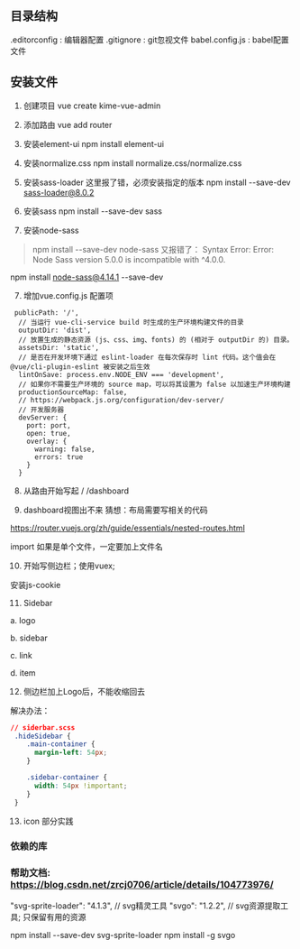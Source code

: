 ## 目录结构

.editorconfig : 编辑器配置
.gitignore : git忽视文件
babel.config.js : babel配置文件


## 安装文件

1. 创建项目
vue create kime-vue-admin

1. 添加路由
vue add router

2. 安装element-ui
npm install element-ui

3. 安装normalize.css
npm install normalize.css/normalize.css

4. 安装sass-loader
这里报了错，必须安装指定的版本
npm install --save-dev sass-loader@8.0.2

5. 安装sass
npm install --save-dev sass

6. 安装node-sass
> npm install --save-dev node-sass
> 又报错了： Syntax Error: Error: Node Sass version 5.0.0 is incompatible with ^4.0.0.

npm install node-sass@4.14.1 --save-dev

7. 增加vue.config.js 配置项

~~~
 publicPath: '/',
  // 当运行 vue-cli-service build 时生成的生产环境构建文件的目录
  outputDir: 'dist',
  // 放置生成的静态资源 (js、css、img、fonts) 的 (相对于 outputDir 的) 目录。
  assetsDir: 'static',
  // 是否在开发环境下通过 eslint-loader 在每次保存时 lint 代码。这个值会在 @vue/cli-plugin-eslint 被安装之后生效
  lintOnSave: process.env.NODE_ENV === 'development',
  // 如果你不需要生产环境的 source map，可以将其设置为 false 以加速生产环境构建
  productionSourceMap: false,
  // https://webpack.js.org/configuration/dev-server/
  // 开发服务器
  devServer: {
    port: port,
    open: true,
    overlay: {
      warning: false,
      errors: true
    }
  }
~~~

8. 从路由开始写起
   /
   /dashboard

9. dashboard视图出不来
猜想：布局需要写相关的代码

https://router.vuejs.org/zh/guide/essentials/nested-routes.html

import 如果是单个文件，一定要加上文件名

10. 开始写侧边栏；使用vuex; 

安装js-cookie

11. Sidebar

a. logo

b. sidebar

c. link

d. item

12. 侧边栏加上Logo后，不能收缩回去

解决办法：

~~~css
// siderbar.scss
 .hideSidebar {
    .main-container {
      margin-left: 54px;
    }

    .sidebar-container {
      width: 54px !important;
    }
 }
~~~

13. icon 部分实践

### 依赖的库
### 帮助文档: https://blog.csdn.net/zrcj0706/article/details/104773976/
"svg-sprite-loader": "4.1.3", // svg精灵工具
"svgo": "1.2.2",              // svg资源提取工具; 只保留有用的资源

npm install --save-dev svg-sprite-loader
 npm install -g svgo




